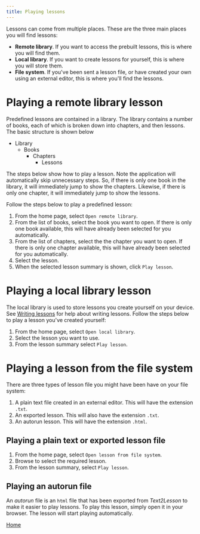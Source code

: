 ```yaml
---
title: Playing lessons
---
```


Lessons can come from multiple places. These are the three main places you will
find lessons:

- **Remote library**. If you want to access the prebuilt lessons, this is where you
  will find them.
- **Local library**. If you want to create lessons for yourself, this is where you
  will store them.
- **File system**. If you've been sent a lesson file, or have created your own
  using an external editor, this is where you'll find the lessons.

# Playing a remote library lesson

Predefined lessons are contained in a library. The library contains a number of
books, each of which is broken down into chapters, and then lessons. The basic
structure is shown below

- Library
  - Books
    - Chapters
      - Lessons

The steps below show how to play a lesson. Note the application
will automatically skip unnecessary steps. So, if there is only one book in the
library, it will immediately jump to show the chapters. Likewise, if there is
only one chapter, it will immediately jump to show the lessons.

Follow the steps below to play a predefined lesson:

1. From the home page, select `Open remote library`.
1. From the list of books, select the book you want to open. If there is only
   one book available, this will have already been selected for you
   automatically.
1. From the list of chapters, select the the chapter you want to open. If there
   is only one chapter available, this will have already been selected for you
   automatically.
1. Select the lesson.
1. When the selected lesson summary is shown, click `Play lesson`.

# Playing a local library lesson

The local library is used to store lessons you create yourself on your device.
See [Writing lessons](./writing-lessons) for help about writing lessons.
Follow the steps below to play a lesson you've created yourself:

1. From the home page, select `Open local library`.
1. Select the lesson you want to use.
1. From the lesson summary select `Play lesson`.

# Playing a lesson from the file system

There are three types of lesson file you might have been have on your file
system:

1. A plain text file created in an external editor. This will have the extension
   `.txt`.
1. An exported lesson. This will also have the extension `.txt`.
1. An autorun lesson. This will have the extension `.html`.

## Playing a plain text or exported lesson file

1. From the home page, select `Open lesson from file system`.
1. Browse to select the required lesson.
1. From the lesson summary, select `Play lesson`.

## Playing an autorun file

An _autorun_ file is an `html` file that has been exported from _Text2Lesson_
to make it easier to play lessons. To play this lesson, simply open it in your
browser. The lesson will start playing automatically.

[Home](./about.md)
